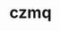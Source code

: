 ---
title: "czmq"
layout: cache
categories: [package, develop-2024-01-14]
meta: {"versions": ["4.1.1"], "compilers": ["cce@=15.0.1", "gcc@=11.4.0", "gcc@=7.3.1", "gcc@=7.5.0", "gcc@=9.4.0", "oneapi@=2023.2.0"], "oss": ["amzn2", "rhel8", "ubuntu18.04", "ubuntu20.04"], "platforms": ["linux"], "targets": ["aarch64", "neoverse_n1", "neoverse_v1", "ppc64le", "x86_64_v3", "zen4"], "stacks": ["aws-isc", "aws-isc-aarch64", "e4s", "e4s-cray-rhel", "e4s-neoverse_v1", "e4s-oneapi", "e4s-power", "radiuss", "root"], "num_specs": 9, "num_specs_by_stack": {"aws-isc-aarch64": 2, "root": 9, "aws-isc": 1, "e4s-cray-rhel": 1, "radiuss": 1, "e4s-neoverse_v1": 1, "e4s-power": 1, "e4s": 1, "e4s-oneapi": 1}}
spec_details: [{"hash": "ck6ergonooh5wnz3iqckoedb56a3xtrt", "compiler": "gcc@=7.3.1", "versions": ["4.1.1"], "os": "amzn2", "platform": "linux", "target": "aarch64", "variants": ["build_system=autotools"], "stacks": ["aws-isc-aarch64", "root"], "size": "-", "tarball": "https://binaries.spack.io/releases/develop-2024-01-14/build_cache/linux-amzn2-aarch64/gcc-7.3.1/czmq-4.1.1/linux-amzn2-aarch64-gcc-7.3.1-czmq-4.1.1-ck6ergonooh5wnz3iqckoedb56a3xtrt.spack"}, {"hash": "53x6rp6pqc6w67rr2x6q5llg5zxqpi3o", "compiler": "gcc@=7.3.1", "versions": ["4.1.1"], "os": "amzn2", "platform": "linux", "target": "neoverse_n1", "variants": ["build_system=autotools"], "stacks": ["aws-isc-aarch64", "root"], "size": "-", "tarball": "https://binaries.spack.io/releases/develop-2024-01-14/build_cache/linux-amzn2-neoverse_n1/gcc-7.3.1/czmq-4.1.1/linux-amzn2-neoverse_n1-gcc-7.3.1-czmq-4.1.1-53x6rp6pqc6w67rr2x6q5llg5zxqpi3o.spack"}, {"hash": "4udpuyswobqhays43r6fra465w3gouql", "compiler": "gcc@=7.3.1", "versions": ["4.1.1"], "os": "amzn2", "platform": "linux", "target": "x86_64_v3", "variants": ["build_system=autotools"], "stacks": ["root", "aws-isc"], "size": "-", "tarball": "https://binaries.spack.io/releases/develop-2024-01-14/build_cache/linux-amzn2-x86_64_v3/gcc-7.3.1/czmq-4.1.1/linux-amzn2-x86_64_v3-gcc-7.3.1-czmq-4.1.1-4udpuyswobqhays43r6fra465w3gouql.spack"}, {"hash": "pu53f2yg3q2k5ju6qoqbydskmxitw6nu", "compiler": "cce@=15.0.1", "versions": ["4.1.1"], "os": "rhel8", "platform": "linux", "target": "zen4", "variants": ["build_system=autotools"], "stacks": ["root", "e4s-cray-rhel"], "size": "-", "tarball": "https://binaries.spack.io/releases/develop-2024-01-14/build_cache/linux-rhel8-zen4/cce-15.0.1/czmq-4.1.1/linux-rhel8-zen4-cce-15.0.1-czmq-4.1.1-pu53f2yg3q2k5ju6qoqbydskmxitw6nu.spack"}, {"hash": "yqktsmkwcndgflta7a7zrtxxzstpmqjt", "compiler": "gcc@=7.5.0", "versions": ["4.1.1"], "os": "ubuntu18.04", "platform": "linux", "target": "x86_64_v3", "variants": ["build_system=autotools"], "stacks": ["root", "radiuss"], "size": "-", "tarball": "https://binaries.spack.io/releases/develop-2024-01-14/build_cache/linux-ubuntu18.04-x86_64_v3/gcc-7.5.0/czmq-4.1.1/linux-ubuntu18.04-x86_64_v3-gcc-7.5.0-czmq-4.1.1-yqktsmkwcndgflta7a7zrtxxzstpmqjt.spack"}, {"hash": "x7iij7nq4qgqazkndlnznpaauqzmwxgq", "compiler": "gcc@=11.4.0", "versions": ["4.1.1"], "os": "ubuntu20.04", "platform": "linux", "target": "neoverse_v1", "variants": ["build_system=autotools"], "stacks": ["root", "e4s-neoverse_v1"], "size": "-", "tarball": "https://binaries.spack.io/releases/develop-2024-01-14/build_cache/linux-ubuntu20.04-neoverse_v1/gcc-11.4.0/czmq-4.1.1/linux-ubuntu20.04-neoverse_v1-gcc-11.4.0-czmq-4.1.1-x7iij7nq4qgqazkndlnznpaauqzmwxgq.spack"}, {"hash": "7ccf35wkmpyf267b7or3vqchafwlqxrk", "compiler": "gcc@=9.4.0", "versions": ["4.1.1"], "os": "ubuntu20.04", "platform": "linux", "target": "ppc64le", "variants": ["build_system=autotools"], "stacks": ["e4s-power", "root"], "size": "-", "tarball": "https://binaries.spack.io/releases/develop-2024-01-14/build_cache/linux-ubuntu20.04-ppc64le/gcc-9.4.0/czmq-4.1.1/linux-ubuntu20.04-ppc64le-gcc-9.4.0-czmq-4.1.1-7ccf35wkmpyf267b7or3vqchafwlqxrk.spack"}, {"hash": "xu5nwtq4gq5md63x5ygdqt7ckhnv2itt", "compiler": "gcc@=11.4.0", "versions": ["4.1.1"], "os": "ubuntu20.04", "platform": "linux", "target": "x86_64_v3", "variants": ["build_system=autotools"], "stacks": ["root", "e4s"], "size": "-", "tarball": "https://binaries.spack.io/releases/develop-2024-01-14/build_cache/linux-ubuntu20.04-x86_64_v3/gcc-11.4.0/czmq-4.1.1/linux-ubuntu20.04-x86_64_v3-gcc-11.4.0-czmq-4.1.1-xu5nwtq4gq5md63x5ygdqt7ckhnv2itt.spack"}, {"hash": "mx6vz3es7mjvj67z6hpl4qbwmccliavx", "compiler": "oneapi@=2023.2.0", "versions": ["4.1.1"], "os": "ubuntu20.04", "platform": "linux", "target": "x86_64_v3", "variants": ["build_system=autotools"], "stacks": ["e4s-oneapi", "root"], "size": "-", "tarball": "https://binaries.spack.io/releases/develop-2024-01-14/build_cache/linux-ubuntu20.04-x86_64_v3/oneapi-2023.2.0/czmq-4.1.1/linux-ubuntu20.04-x86_64_v3-oneapi-2023.2.0-czmq-4.1.1-mx6vz3es7mjvj67z6hpl4qbwmccliavx.spack"}]
---